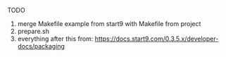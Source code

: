 TODO

1. merge Makefile example from start9 with Makefile from project
2. prepare.sh
3. everything after this from: https://docs.start9.com/0.3.5.x/developer-docs/packaging
